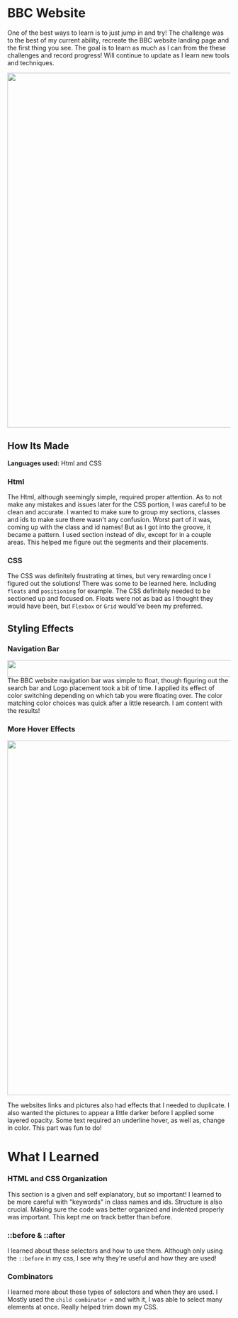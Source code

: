 # BBC Website
One of the best ways to learn is to just jump in and try! The challenge was to the best of my current ability, recreate the BBC website landing page and the first thing you see. The goal is to learn as much as I can from the these challenges and record progress! Will continue to update as I learn new tools and techniques.

<p align="center">
<img src="https://github.com/DashlinS/BBCWebsite/blob/master/images/gifs/bbcDemo1.png" width="800">
</p>
<!-- https://bbcwebsite.netlify.app -->


## How Its Made 

**Languages used:** Html and CSS

### Html

The Html, although seemingly simple, required proper attention. As to not make any mistakes and issues later for the CSS portion, I was careful to be clean and accurate. I wanted to make sure to group my sections, classes and ids to make sure there wasn't any confusion. Worst part of it was, coming up with the class and id names! But as I got into the groove, it became a pattern. I used section instead of div, except for in a couple areas. This helped me figure out the segments and their placements.


### CSS

The CSS was definitely frustrating at times, but very rewarding once I figured out the solutions! 
There was some to be learned here. Including `floats` and `positioning` for example. The CSS definitely needed to be sectioned up and focused on. Floats were not as bad as I thought they would have been, but `Flexbox` or `Grid` would've been my preferred. 


## Styling Effects

### Navigation Bar
<img src="https://github.com/DashlinS/BBCWebsite/blob/master/images/gifs/navbar.gif" width="1000" height="37">
The BBC website navigation bar was simple to float, though figuring out the search bar and Logo placement took a bit of time. I applied its effect of color switching depending on which tab you were floating over. The color matching color choices was quick after a little research. I am content with the results!

### More Hover Effects
<p align="center">
<img src="https://github.com/DashlinS/BBCWebsite/blob/master/images/gifs/mainsection.gif" width="800">
</p>
The websites links and pictures also had effects that I needed to duplicate. I also wanted the pictures to appear a little darker before I applied some layered opacity. Some text required an underline hover, as well as, change in color. This part was fun to do! 

# What I Learned

### HTML and CSS Organization

This section is a given and self explanatory, but so important! I learned to be more careful with "keywords" in class names and ids. Structure is also crucial. Making sure the code was better organized and indented properly was important. This kept me on track better than before.

### ::before & ::after

I learned about these selectors and how to use them. Although only using the `::before` in my css, I see why they're useful and how they are used! 

### Combinators

I learned more about these types of selectors and when they are used. I Mostly used the `child combinator >` and with it, I was able to select many elements at once. Really helped trim down my CSS.